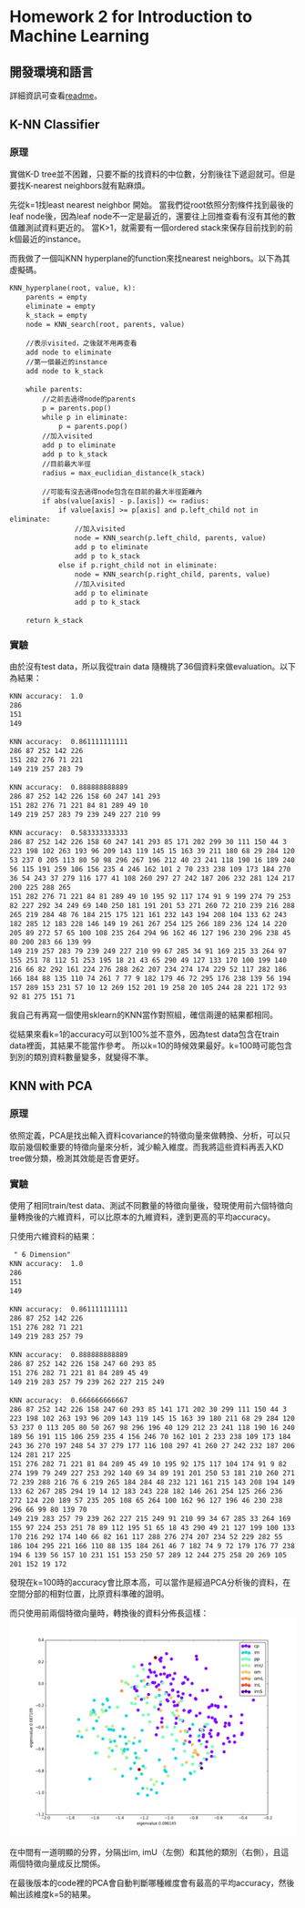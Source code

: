 # Homework 2 for Introduction to Machine Learning

## 開發環境和語言

詳細資訊可查看[readme](README.md)。

## K-NN Classifier

### 原理

實做K-D tree並不困難，只要不斷的找資料的中位數，分割後往下遞迴就可。但是要找K-nearest neighbors就有點麻煩。

先從k=1找least nearest neighbor 開始。
當我們從root依照分割條件找到最後的leaf node後，因為leaf node不一定是最近的，還要往上回推查看有沒有其他的數值離測試資料更近的。
當K>1，就需要有一個ordered stack來保存目前找到的前k個最近的instance。

而我做了一個叫KNN hyperplane的function來找nearest neighbors。以下為其虛擬碼。

```
KNN_hyperplane(root, value, k):
    parents = empty
    eliminate = empty
    k_stack = empty
    node = KNN_search(root, parents, value)
    
    //表示visited，之後就不用再查看
    add node to eliminate 
    //第一個最近的instance
    add node to k_stack

    while parents:
        //之前去過得node的parents
        p = parents.pop()
        while p in eliminate:
            p = parents.pop()
        //加入visited
        add p to eliminate
        add p to k_stack
        //目前最大半徑
        radius = max_euclidian_distance(k_stack)
        
        //可能有沒去過得node包含在目前的最大半徑距離內
        if abs(value[axis] - p.[axis]) <= radius:
            if value[axis] >= p[axis] and p.left_child not in eliminate:
                //加入visited
                node = KNN_search(p.left_child, parents, value)
                add p to eliminate
                add p to k_stack
            else if p.right_child not in eliminate:
                node = KNN_search(p.right_child, parents, value)
                //加入visited
                add p to eliminate
                add p to k_stack

    return k_stack
```
### 實驗
由於沒有test data，所以我從train data 隨機挑了36個資料來做evaluation。以下為結果：
```
KNN accuracy:  1.0
286
151
149

KNN accuracy:  0.861111111111
286 87 252 142 226
151 282 276 71 221
149 219 257 283 79

KNN accuracy:  0.888888888889
286 87 252 142 226 158 60 247 141 293
151 282 276 71 221 84 81 289 49 10
149 219 257 283 79 239 249 227 210 99

KNN accuracy:  0.583333333333
286 87 252 142 226 158 60 247 141 293 85 171 202 299 30 111 150 44 3 223 198 102 263 193 96 209 143 119 145 15 163 39 211 180 68 29 284 120 53 237 0 205 113 80 50 98 296 267 196 212 40 23 241 118 190 16 189 240 56 115 191 259 106 156 235 4 246 162 101 2 70 233 238 109 173 184 270 36 54 243 37 279 116 177 41 108 260 297 27 242 187 206 232 281 124 217 200 225 288 265
151 282 276 71 221 84 81 289 49 10 195 92 117 174 91 9 199 274 79 253 82 227 292 34 249 69 140 250 181 191 201 53 271 260 72 210 239 216 288 265 219 284 48 76 184 215 175 121 161 232 143 194 208 104 133 62 243 182 285 12 183 228 146 149 19 261 267 254 125 266 189 236 124 14 220 205 89 272 57 65 100 108 235 264 294 96 162 46 127 196 230 296 238 45 80 200 283 66 139 99
149 219 257 283 79 239 249 227 210 99 67 285 34 91 169 215 33 264 97 155 251 78 112 51 253 195 18 21 43 65 290 49 127 133 170 100 199 140 216 66 82 292 161 224 276 288 262 207 234 274 174 229 52 117 282 186 166 184 88 135 110 74 261 7 77 9 182 179 46 72 295 176 238 139 56 194 157 289 153 231 57 10 12 269 152 201 19 258 20 105 244 28 221 172 93 92 81 275 151 71
```
我自己有再寫一個使用sklearn的KNN當作對照組，確信兩邊的結果都相同。

從結果來看k=1的accuracy可以到100%並不意外，因為test data包含在train data裡面，其結果不能當作參考。
所以k=10的時候效果最好。k=100時可能包含到別的類別資料數量變多，就變得不準。

## KNN with PCA

### 原理

依照定義，PCA是找出輸入資料covariance的特徵向量來做轉換、分析，可以只取前幾個較重要的特徵向量來分析，減少輸入維度。而我將這些資料再丟入KD tree做分類，檢測其效能是否會更好。

### 實驗
使用了相同train/test data、測試不同數量的特徵向量後，發現使用前六個特徵向量轉換後的六維資料，可以比原本的九維資料，達到更高的平均accuracy。

只使用六維資料的結果：
```
 " 6 Dimension"
KNN accuracy:  1.0
286
151
149

KNN accuracy:  0.861111111111
286 87 252 142 226
151 276 282 71 221
149 219 283 257 79

KNN accuracy:  0.888888888889
286 87 252 142 226 158 247 60 293 85
151 276 282 71 221 81 84 289 45 49
149 219 283 257 79 239 262 227 215 249

KNN accuracy:  0.666666666667
286 87 252 142 226 158 247 60 293 85 141 171 202 30 299 111 150 44 3 223 198 102 263 193 96 209 143 119 145 15 163 39 180 211 68 29 284 120 53 237 0 113 205 80 50 267 98 296 196 40 129 212 23 241 118 190 16 240 189 56 191 115 106 259 235 4 156 246 70 162 101 2 233 238 109 173 184 243 36 270 197 248 54 37 279 177 116 108 297 41 260 27 242 232 187 206 124 281 217 225
151 276 282 71 221 81 84 289 45 49 10 195 92 175 117 104 174 91 9 82 274 199 79 249 227 253 292 140 69 34 89 191 201 250 53 181 210 260 271 72 239 288 216 76 6 219 265 184 284 48 232 121 161 215 143 208 194 149 133 62 267 285 294 19 14 12 183 243 228 182 146 261 254 125 266 236 272 124 220 189 57 235 205 108 65 264 100 162 96 127 196 46 230 238 296 66 99 80 139 70
149 219 283 257 79 239 262 227 215 249 91 210 99 34 67 285 33 264 169 155 97 224 253 251 78 89 112 195 51 65 18 43 290 49 21 127 199 100 133 170 216 292 174 140 66 82 161 117 288 276 274 207 234 52 229 282 55 186 104 295 221 166 110 88 135 184 261 46 7 182 74 9 72 179 176 77 238 194 6 139 56 157 10 231 151 153 250 57 289 12 244 275 258 20 269 105 201 152 19 172
```
發現在k=100時的accuracy會比原本高，可以當作是經過PCA分析後的資料，在空間分部的相對位置，比原資料準確的證明。

而只使用前兩個特徵向量時，轉換後的資料分佈長這樣：
![](pca_2d.png)

在中間有一道明顯的分界，分隔出im, imU（左側）和其他的類別（右側），且這兩個特徵向量成反比關係。

在最後版本的code裡的PCA會自動判斷哪種維度會有最高的平均accuracy，然後輸出該維度k=5的結果。